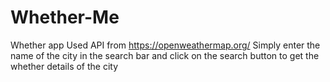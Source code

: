 # Whether-Me
Whether app
Used API from https://openweathermap.org/
Simply enter the name of the city in the search bar and click on the search button to get the whether details of the city 

